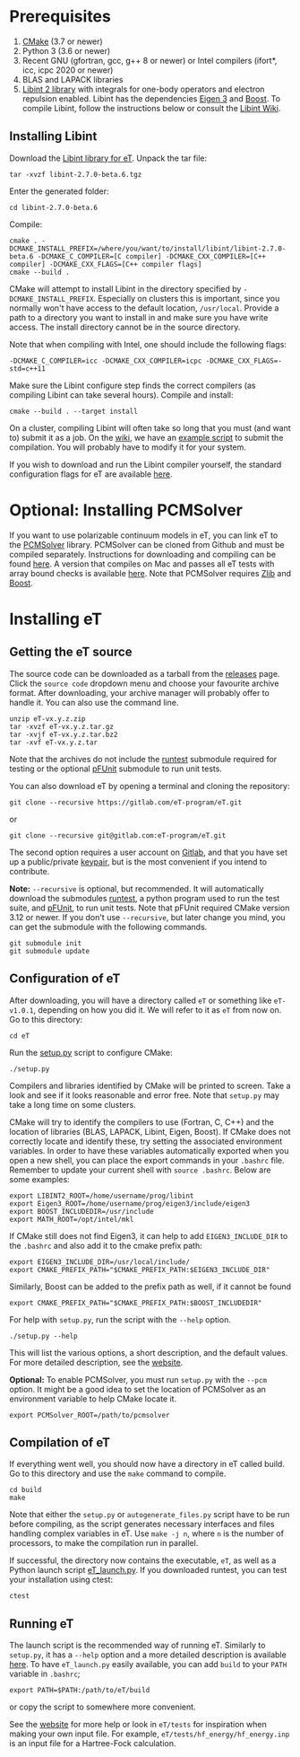 # Prerequisites
1. [CMake](https://cmake.org/) (3.7 or newer)
2. Python 3 (3.6 or newer)
3. Recent GNU (gfortran, gcc, g++ 8 or newer) or Intel compilers (ifort*, icc, icpc 2020 or newer)
4. BLAS and LAPACK libraries
5. [Libint 2 library](https://github.com/evaleev/libint)
with integrals for one-body operators and electron repulsion enabled.
Libint has the dependencies [Eigen 3](http://eigen.tuxfamily.org/index.php?title=Main_Page) and [Boost](https://www.boost.org).
To compile Libint, follow the instructions below or consult the [Libint Wiki](https://github.com/evaleev/libint/wiki).


## Installing Libint
Download the [Libint library for eT](https://www.etprogram.org/libint/libint-2.7.0-beta.6.tgz).
Unpack the tar file:
```shell
tar -xvzf libint-2.7.0-beta.6.tgz
```
Enter the generated folder:
```shell
cd libint-2.7.0-beta.6
```
Compile:
```shell
cmake . -DCMAKE_INSTALL_PREFIX=/where/you/want/to/install/libint/libint-2.7.0-beta.6 -DCMAKE_C_COMPILER=[C compiler] -DCMAKE_CXX_COMPILER=[C++ compiler] -DCMAKE_CXX_FLAGS=[C++ compiler flags]
cmake --build .
```
CMake will attempt to install Libint in the directory specified by `-DCMAKE_INSTALL_PREFIX`.
Especially on clusters this is important,
since you normally won't have access to the default location, `/usr/local`.
Provide a path to a directory you want to install in and make sure you have write access.
The install directory cannot be in the source directory.

Note that when compiling with Intel, one should include the following flags:
```shell
-DCMAKE_C_COMPILER=icc -DCMAKE_CXX_COMPILER=icpc -DCMAKE_CXX_FLAGS=-std=c++11
```
Make sure the Libint configure step finds the correct compilers (as compiling Libint can take several hours). Compile and install:
```shell
cmake --build . --target install
```

On a cluster, compiling Libint will often take so long that you must (and want to) submit it as a job.
On the [wiki](https://gitlab.com/eT-program/eT/-/wikis/home),
we have an [example script](https://gitlab.com/eT-program/eT/-/wikis/Various-guides/Example-script-for-installing-Libint-on-cluster) to submit the compilation.
You will probably have to modify it for your system.

If you wish to download and run the Libint compiler yourself,
the standard configuration flags for eT are available [here](https://gitlab.com/eT-program/eT/-/wikis/Various-guides/Standard-configuration-for-Libint).


# Optional: Installing PCMSolver
If you want to use polarizable continuum models in eT,
you can link eT to the [PCMSolver](https://github.com/PCMSolver/pcmsolver) library.
PCMSolver can be cloned from Github and must be compiled separately.
Instructions for downloading and compiling can be found [here](https://pcmsolver.readthedocs.io/en/stable/).
A version that compiles on Mac and passes all eT tests with array bound checks is available [here](https://github.com/eirik-kjonstad/pcmsolver).
Note that PCMSolver requires [Zlib](https://www.zlib.net/) and [Boost](https://www.boost.org).



# Installing eT
## Getting the eT source
The source code can be downloaded as a tarball from the
[releases](https://gitlab.com/eT-program/eT/-/releases) page.
Click the  `source code` dropdown menu and choose your favourite archive format.
After downloading,
your archive manager will probably offer to handle it.
You can also use the command line.
```shell
unzip eT-vx.y.z.zip
tar -xvzf eT-vx.y.z.tar.gz
tar -xvjf eT-vx.y.z.tar.bz2
tar -xvf eT-vx.y.z.tar
```
Note that the archives do not include the
[runtest](https://runtest.readthedocs.io/en/latest/)
submodule required for testing
or the optional
[pFUnit](https://github.com/Goddard-Fortran-Ecosystem/pFUnit)
submodule to run unit tests.

You can also download eT by opening a terminal and cloning the repository:
```shell
git clone --recursive https://gitlab.com/eT-program/eT.git
```
or
```shell
git clone --recursive git@gitlab.com:eT-program/eT.git
```
The second option requires a user account on [Gitlab](https://gitlab.com/),
and that you have set up a public/private [keypair](https://docs.gitlab.com/ee/ssh/),
but is the most convenient if you intend to contribute.

**Note:**
`--recursive` is optional, but recommended.
It will automatically download the submodules
[runtest](https://runtest.readthedocs.io/en/latest/),
a python program used to run the test suite,
and
[pFUnit](https://github.com/Goddard-Fortran-Ecosystem/pFUnit),
to run unit tests.
Note that pFUnit required CMake version 3.12 or newer.
If you don't use `--recursive`,
but later change you mind,
you can get the submodule with the following commands.
```shell
git submodule init
git submodule update
```

## Configuration of eT
After downloading,
you will have a directory called `eT` or something like `eT-v1.0.1`,
depending on how you did it.
We will refer to it as `eT` from now on.
Go to this directory:
```shell
cd eT
```
Run the [setup.py](https://etprogram.org/setup.html) script to configure CMake:
```shell
./setup.py
```
Compilers and libraries identified by CMake will be printed to screen.
Take a look and see if it looks reasonable and error free.
Note that `setup.py` may take a long time on some clusters.

CMake will try to identify the compilers to use (Fortran, C, C++) and the location of libraries (BLAS, LAPACK, Libint, Eigen, Boost).
If CMake does not correctly locate and identify these,
try setting the associated environment variables.
In order to have these variables automatically exported when you open a new shell,
you can place the export commands in your `.bashrc` file.
Remember to update your current shell with `source .bashrc`.
Below are some examples:
```shell
export LIBINT2_ROOT=/home/username/prog/libint
export Eigen3_ROOT=/home/username/prog/eigen3/include/eigen3
export BOOST_INCLUDEDIR=/usr/include
export MATH_ROOT=/opt/intel/mkl
```
If CMake still does not find Eigen3,
it can help to add `EIGEN3_INCLUDE_DIR` to the `.bashrc`
and also add it to the cmake prefix path:
```shell
export EIGEN3_INCLUDE_DIR=/usr/local/include/
export CMAKE_PREFIX_PATH="$CMAKE_PREFIX_PATH:$EIGEN3_INCLUDE_DIR"
```
Similarly, Boost can be added to the prefix path as well, if it cannot be found
```shell
export CMAKE_PREFIX_PATH="$CMAKE_PREFIX_PATH:$BOOST_INCLUDEDIR"
```

For help with `setup.py`,
run the script with the `--help` option.
```shell
./setup.py --help
```
This will list the various options,
a short description,
and the default values.
For more detailed description,
see the [website](https://etprogram.org/setup.html).

**Optional:**
To enable PCMSolver,
you must run `setup.py` with the `--pcm` option.
It might be a good idea to set the location of PCMSolver as an environment variable to help CMake locate it.
```shell
export PCMSolver_ROOT=/path/to/pcmsolver
```

## Compilation of eT
If everything went well,
you should now have a directory in eT called build.
Go to this directory and use the `make` command to compile.
```shell
cd build
make
```
Note that either the `setup.py` or `autogenerate_files.py` script have to be run before
compiling, as the script generates necessary interfaces and files handling complex variables in eT.
Use `make -j n`, where `n` is the number of processors, to make the compilation run in parallel.

If successful, the directory now contains the executable, `eT`, as well as a Python launch script
[eT_launch.py](https://etprogram.org/eT_launch.html).
If you downloaded runtest,
you can test your installation using ctest:
```shell
ctest
```

## Running eT
The launch script is the recommended way of running eT.
Similarly to `setup.py`,
it has a `--help` option
and a more detailed description is available
[here](https://etprogram.org/eT_launch.html).
To have `eT_launch.py` easily available,
you can add `build` to your `PATH` variable in `.bashrc`;
```shell
export PATH=$PATH:/path/to/eT/build
```
or copy the script to somewhere more convenient.

See the [website](https://etprogram.org)
for more help or look in `eT/tests` for inspiration when making your own input file.
For example,
`eT/tests/hf_energy/hf_energy.inp` is an input file for a Hartree-Fock calculation.
